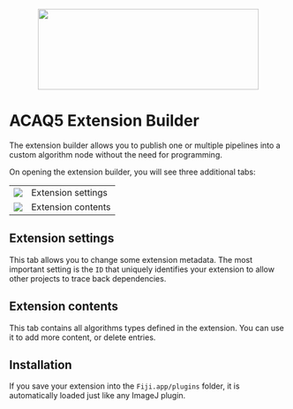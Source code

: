 <p style="text-align:center;"><img src="image://logo-400.png" width="400" height="146"/></p>

# ACAQ5 Extension Builder

The extension builder allows you to publish one or multiple pipelines into a custom algorithm node without the need for
programming.

On opening the extension builder, you will see three additional tabs:

<table>
<tr><td><img src="image://icons/wrench.png"/></td><td>Extension settings</td></tr>
<tr><td><img src="image://icons/module.png"/></td><td>Extension contents</td></tr>
</table>

## Extension settings

This tab allows you to change some extension metadata. The most important setting is the `ID` that 
uniquely identifies your extension to allow other projects to trace back dependencies.

## Extension contents

This tab contains all algorithms types defined in the extension. You can use it to 
add more content, or delete entries.

## Installation

If you save your extension into the `Fiji.app/plugins` folder, it is automatically loaded just like any ImageJ plugin.